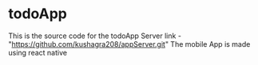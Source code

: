 # todoApp
This is the source code for the todoApp
Server link - "https://github.com/kushagra208/appServer.git"
The mobile App is made using react native
